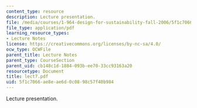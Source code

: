 ```yaml
---
content_type: resource
description: Lecture presentation.
file: /media/courses/1-964-design-for-sustainability-fall-2006/5f1c7066ae8eae6d0c0898c57f40b984_lect7.pdf
file_type: application/pdf
learning_resource_types:
- Lecture Notes
license: https://creativecommons.org/licenses/by-nc-sa/4.0/
ocw_type: OCWFile
parent_title: Lecture Notes
parent_type: CourseSection
parent_uid: cb148c1d-1884-093b-ee70-33cc93163a20
resourcetype: Document
title: lect7.pdf
uid: 5f1c7066-ae8e-ae6d-0c08-98c57f40b984
---
```

Lecture presentation.
